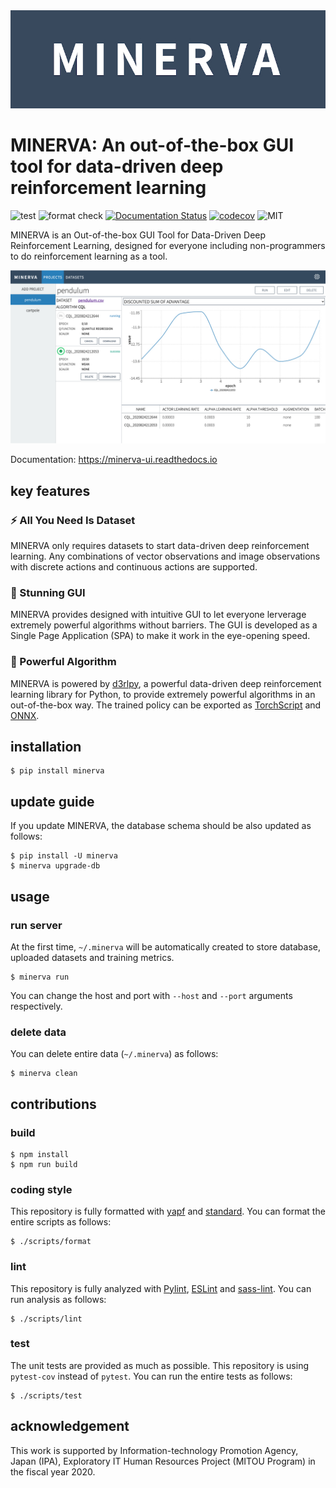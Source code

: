 <div align="center"><img src="assets/logo.jpg" width="800"/></div>

# MINERVA: An out-of-the-box GUI tool for data-driven deep reinforcement learning
![test](https://github.com/takuseno/minerva/workflows/test/badge.svg)
![format check](https://github.com/takuseno/minerva/workflows/format%20check/badge.svg)
[![Documentation Status](https://readthedocs.org/projects/minerva-ui/badge/?version=latest)](https://minerva-ui.readthedocs.io/en/latest/?badge=latest)
[![codecov](https://codecov.io/gh/takuseno/minerva/branch/master/graph/badge.svg?token=7OL530W7T4)](https://codecov.io/gh/takuseno/minerva)
![MIT](https://img.shields.io/badge/license-MIT-blue)

MINERVA is an Out-of-the-box GUI Tool for Data-Driven Deep Reinforcement
Learning, designed for everyone including non-programmers to do reinforcement
learning as a tool.

<div align="center"><img src="assets/screenshot1.jpg" width="800"/></div>

Documentation: https://minerva-ui.readthedocs.io

## key features
### :zap: All You Need Is Dataset
MINERVA only requires datasets to start data-driven deep reinforcement learning.
Any combinations of vector observations and image observations with discrete
actions and continuous actions are supported.

### :beginner: Stunning GUI
MINERVA provides designed with intuitive GUI to let everyone lerverage extremely
powerful algorithms without barriers. The GUI is developed as a Single Page
Application (SPA) to make it work in the eye-opening speed.

### :rocket: Powerful Algorithm
MINERVA is powered by [d3rlpy](https://github.com/takuseno/d3rlpy), a powerful
data-driven deep reinforcement learning library for Python, to provide
extremely powerful algorithms in an out-of-the-box way. The trained policy can
be exported as [TorchScript](https://pytorch.org/docs/stable/jit.html) and
[ONNX](https://onnx.ai/).

## installation
```
$ pip install minerva
```

## update guide

If you update MINERVA, the database schema should be also updated as follows:
```
$ pip install -U minerva
$ minerva upgrade-db
```

## usage
### run server
At the first time, `~/.minerva` will be automatically created to store
database, uploaded datasets and training metrics.
```
$ minerva run
```
You can change the host and port with `--host` and `--port` arguments
respectively.


### delete data
You can delete entire data (`~/.minerva`) as follows:
```
$ minerva clean
```

## contributions
### build
```
$ npm install
$ npm run build
```

### coding style
This repository is fully formatted with [yapf](https://github.com/google/yapf)
and [standard](https://github.com/standard/standard).
You can format the entire scripts as follows:
```
$ ./scripts/format
```

### lint
This repository is fully analyzed with [Pylint](https://github.com/PyCQA/pylint),
[ESLint](https://github.com/eslint/eslint) and [sass-lint](https://github.com/sasstools/sass-lint).
You can run analysis as follows:
```
$ ./scripts/lint
```

### test
The unit tests are provided as much as possible.
This repository is using `pytest-cov` instead of `pytest`.
You can run the entire tests as follows:
```
$ ./scripts/test
```

## acknowledgement
This work is supported by Information-technology Promotion Agency, Japan
(IPA), Exploratory IT Human Resources Project (MITOU Program) in the fiscal
year 2020.
